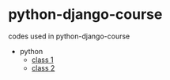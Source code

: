# python-django-course
codes used in python-django-course

* python
    * [class 1](python/class-1/README.md)
    * [class 2](python/class-2/README.md)
